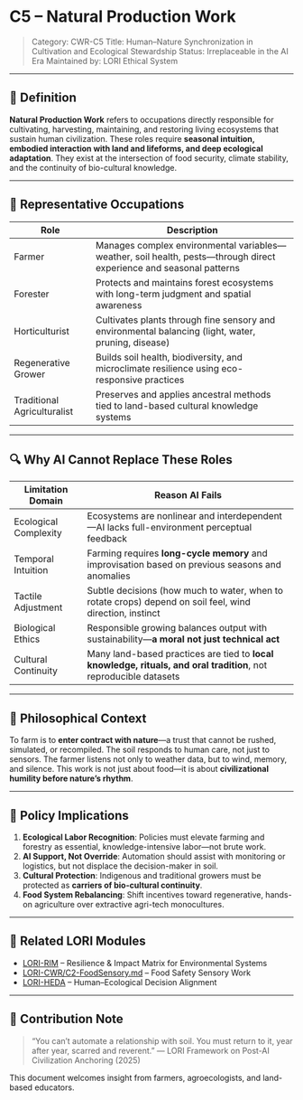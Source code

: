 # C5 – Natural Production Work
> Category: CWR-C5
> Title: Human–Nature Synchronization in Cultivation and Ecological Stewardship
> Status: Irreplaceable in the AI Era
> Maintained by: LORI Ethical System

---

## 🧭 Definition

**Natural Production Work** refers to occupations directly responsible for cultivating, harvesting, maintaining, and restoring living ecosystems that sustain human civilization. These roles require **seasonal intuition, embodied interaction with land and lifeforms, and deep ecological adaptation**. They exist at the intersection of food security, climate stability, and the continuity of bio-cultural knowledge.

---

## 🌾 Representative Occupations

| Role | Description |
|-----------------------|-------------|
| Farmer | Manages complex environmental variables—weather, soil health, pests—through direct experience and seasonal patterns |
| Forester | Protects and maintains forest ecosystems with long-term judgment and spatial awareness |
| Horticulturist | Cultivates plants through fine sensory and environmental balancing (light, water, pruning, disease) |
| Regenerative Grower | Builds soil health, biodiversity, and microclimate resilience using eco-responsive practices |
| Traditional Agriculturalist | Preserves and applies ancestral methods tied to land-based cultural knowledge systems |

---

## 🔍 Why AI Cannot Replace These Roles

| Limitation Domain | Reason AI Fails |
|------------------------|------------------|
| Ecological Complexity | Ecosystems are nonlinear and interdependent—AI lacks full-environment perceptual feedback |
| Temporal Intuition | Farming requires **long-cycle memory** and improvisation based on previous seasons and anomalies |
| Tactile Adjustment | Subtle decisions (how much to water, when to rotate crops) depend on soil feel, wind direction, instinct |
| Biological Ethics | Responsible growing balances output with sustainability—**a moral not just technical act** |
| Cultural Continuity | Many land-based practices are tied to **local knowledge, rituals, and oral tradition**, not reproducible datasets |

---

## 🧠 Philosophical Context

To farm is to **enter contract with nature**—a trust that cannot be rushed, simulated, or recompiled.
The soil responds to human care, not just to sensors.
The farmer listens not only to weather data, but to wind, memory, and silence.
This work is not just about food—it is about **civilizational humility before nature’s rhythm**.

---

## 📌 Policy Implications

1. **Ecological Labor Recognition**: Policies must elevate farming and forestry as essential, knowledge-intensive labor—not brute work.
2. **AI Support, Not Override**: Automation should assist with monitoring or logistics, but not displace the decision-maker in soil.
3. **Cultural Protection**: Indigenous and traditional growers must be protected as **carriers of bio-cultural continuity**.
4. **Food System Rebalancing**: Shift incentives toward regenerative, hands-on agriculture over extractive agri-tech monocultures.

---

## 🧩 Related LORI Modules

- [LORI-RIM](../../RIM_Module.md) – Resilience & Impact Matrix for Environmental Systems
- [LORI-CWR/C2-FoodSensory.md](../../C2-FoodSensory.md) – Food Safety Sensory Work
- [LORI-HEDA](../../HEDA.md) – Human–Ecological Decision Alignment

---

## 📎 Contribution Note

> “You can’t automate a relationship with soil. You must return to it, year after year, scarred and reverent.”
> — LORI Framework on Post-AI Civilization Anchoring (2025)

This document welcomes insight from farmers, agroecologists, and land-based educators.

